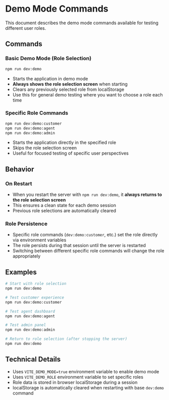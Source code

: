 # Demo Mode Commands

This document describes the demo mode commands available for testing different user roles.

## Commands

### Basic Demo Mode (Role Selection)
```bash
npm run dev:demo
```
- Starts the application in demo mode
- **Always shows the role selection screen** when starting
- Clears any previously selected role from localStorage
- Use this for general demo testing where you want to choose a role each time

### Specific Role Commands
```bash
npm run dev:demo:customer
npm run dev:demo:agent
npm run dev:demo:admin
```
- Starts the application directly in the specified role
- Skips the role selection screen
- Useful for focused testing of specific user perspectives

## Behavior

### On Restart
- When you restart the server with `npm run dev:demo`, it **always returns to the role selection screen**
- This ensures a clean state for each demo session
- Previous role selections are automatically cleared

### Role Persistence
- Specific role commands (`dev:demo:customer`, etc.) set the role directly via environment variables
- The role persists during that session until the server is restarted
- Switching between different specific role commands will change the role appropriately

## Examples

```bash
# Start with role selection
npm run dev:demo

# Test customer experience
npm run dev:demo:customer

# Test agent dashboard
npm run dev:demo:agent

# Test admin panel
npm run dev:demo:admin

# Return to role selection (after stopping the server)
npm run dev:demo
```

## Technical Details

- Uses `VITE_DEMO_MODE=true` environment variable to enable demo mode
- Uses `VITE_DEMO_ROLE` environment variable to set specific roles
- Role data is stored in browser localStorage during a session
- localStorage is automatically cleared when restarting with base `dev:demo` command
